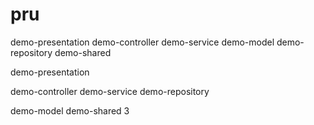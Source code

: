 # pru

demo-presentation
demo-controller
demo-service
demo-model
demo-repository
demo-shared 


demo-presentation

demo-controller
demo-service
demo-repository

demo-model
demo-shared 3
